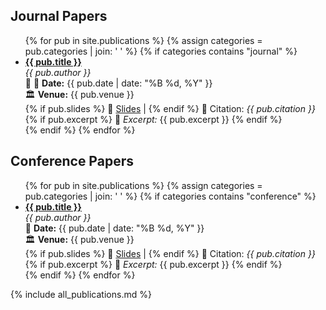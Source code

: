 
<h2>Journal Papers</h2>
<ul id="journal-publications">
  {% for pub in site.publications %}
    {% assign categories = pub.categories | join: ' ' %}
    {% if categories contains "journal" %}
      <li class="publication" data-category="journal">
        <strong><a href="{{ pub.pdf }}">{{ pub.title }}</a></strong><br>
        <em>{{ pub.author }}</em><br>
        📅 📅 <strong>Date:</strong> <span class="pub-date">{{ pub.date | date: "%B %d, %Y" }}</span><br>
        🏛 <strong>Venue:</strong> {{ pub.venue }}<br>
        {% if pub.slides %}
          📄 <a href="{{ pub.slides }}">Slides</a> |
        {% endif %}
        📖 Citation: <em>{{ pub.citation }}</em><br>
        {% if pub.excerpt %}
          📝 <em>Excerpt:</em> {{ pub.excerpt }}<!--more--> 
        {% endif %}
      </li>
    {% endif %}
  {% endfor %}
</ul>

<h2>Conference Papers</h2>
<ul id="conference-publications">
  {% for pub in site.publications %}
    {% assign categories = pub.categories | join: ' ' %}
    {% if categories contains "conference" %}
      <li class="publication" data-category="conference">
        <strong><a href="{{ pub.pdf }}">{{ pub.title }}</a></strong><br>
        <em>{{ pub.author }}</em><br>
        📅 <strong>Date:</strong> <span class="pub-date">{{ pub.date | date: "%B %d, %Y" }}</span><br>
        🏛 <strong>Venue:</strong> {{ pub.venue }}<br>
        {% if pub.slides %}
          📄 <a href="{{ pub.slides }}">Slides</a> |
        {% endif %}
        📖 Citation: <em>{{ pub.citation }}</em><br>
        {% if pub.excerpt %}
          📝 <em>Excerpt:</em> {{ pub.excerpt }}<!--more--> 
        {% endif %}
      </li>
    {% endif %}
  {% endfor %}
</ul>

{% include all_publications.md %}

